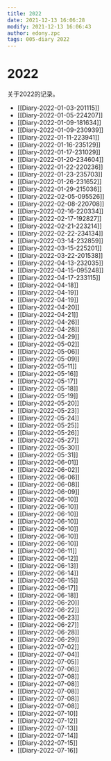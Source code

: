 ```yaml
---
title: 2022
date: 2021-12-13 16:06:28
modify: 2021-12-13 16:06:43
author: edony.zpc
tags: 005-diary 2022
---
```


# 2022
关于2022的记录。


- [[Diary-2022-01-03-201115]]
- [[Diary-2022-01-05-224207]]
- [[Diary-2022-01-09-181634]]
- [[Diary-2022-01-09-230939]]
- [[Diary-2022-01-11-223941]]
- [[Diary-2022-01-16-235129]]
- [[Diary-2022-01-17-231029]]
- [[Diary-2022-01-20-234604]]
- [[Diary-2022-01-22-220236]]
- [[Diary-2022-01-23-235703]]
- [[Diary-2022-01-26-231652]]
- [[Diary-2022-01-29-215036]]
- [[Diary-2022-02-05-095526]]
- [[Diary-2022-02-08-220708]]
- [[Diary-2022-02-16-220334]]
- [[Diary-2022-02-17-192827]]
- [[Diary-2022-02-21-223214]]
- [[Diary-2022-02-22-234134]]
- [[Diary-2022-03-14-232859]]
- [[Diary-2022-03-15-225201]]
- [[Diary-2022-03-22-201538]]
- [[Diary-2022-04-13-232035]]
- [[Diary-2022-04-15-095248]]
- [[Diary-2022-04-17-233115]]
- [[Diary-2022-04-18]]
- [[Diary-2022-04-19]]
- [[Diary-2022-04-19]]
- [[Diary-2022-04-20]]
- [[Diary-2022-04-21]]
- [[Diary-2022-04-26]]
- [[Diary-2022-04-28]]
- [[Diary-2022-04-29]]
- [[Diary-2022-05-02]]
- [[Diary-2022-05-06]]
- [[Diary-2022-05-09]]
- [[Diary-2022-05-11]]
- [[Diary-2022-05-16]]
- [[Diary-2022-05-17]]
- [[Diary-2022-05-18]]
- [[Diary-2022-05-19]]
- [[Diary-2022-05-20]]
- [[Diary-2022-05-23]]
- [[Diary-2022-05-24]]
- [[Diary-2022-05-25]]
- [[Diary-2022-05-26]]
- [[Diary-2022-05-27]]
- [[Diary-2022-05-30]]
- [[Diary-2022-05-31]]
- [[Diary-2022-06-01]]
- [[Diary-2022-06-02]]
- [[Diary-2022-06-06]]
- [[Diary-2022-06-08]]
- [[Diary-2022-06-09]]
- [[Diary-2022-06-10]]
- [[Diary-2022-06-10]]
- [[Diary-2022-06-10]]
- [[Diary-2022-06-10]]
- [[Diary-2022-06-10]]
- [[Diary-2022-06-10]]
- [[Diary-2022-06-10]]
- [[Diary-2022-06-11]]
- [[Diary-2022-06-12]]
- [[Diary-2022-06-13]]
- [[Diary-2022-06-14]]
- [[Diary-2022-06-15]]
- [[Diary-2022-06-17]]
- [[Diary-2022-06-18]]
- [[Diary-2022-06-20]]
- [[Diary-2022-06-22]]
- [[Diary-2022-06-23]]
- [[Diary-2022-06-27]]
- [[Diary-2022-06-28]]
- [[Diary-2022-06-29]]
- [[Diary-2022-07-02]]
- [[Diary-2022-07-04]]
- [[Diary-2022-07-05]]
- [[Diary-2022-07-06]]
- [[Diary-2022-07-08]]
- [[Diary-2022-07-08]]
- [[Diary-2022-07-08]]
- [[Diary-2022-07-08]]
- [[Diary-2022-07-08]]
- [[Diary-2022-07-10]]
- [[Diary-2022-07-12]]
- [[Diary-2022-07-13]]
- [[Diary-2022-07-14]]
- [[Diary-2022-07-15]]
- [[Diary-2022-07-16]]